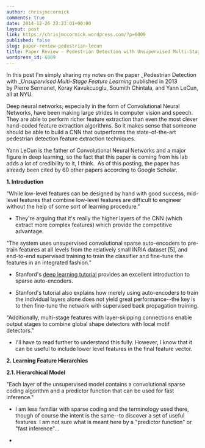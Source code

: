 ```yaml
---
author: chrisjmccormick
comments: true
date: 2014-12-26 22:23:01+00:00
layout: post
link: https://chrisjmccormick.wordpress.com/?p=6009
published: false
slug: paper-review-pedestrian-lecun
title: Paper Review - Pedestrian Detection with Unsupervised Multi-Stage Feature Learning
wordpress_id: 6009
---
```


In this post I'm simply sharing my notes on the paper _Pedestrian Detection with __Unsupervised Multi-Stage Feature Learning_ published in 2013 by Pierre Sermanet, Koray Kavukcuoglu, Soumith Chintala, and Yann LeCun, all at NYU.

Deep neural networks, especially in the form of Convolutional Neural Networks, have been making large strides in computer vision and speech. They are able to perform richer feature extraction than even the most clever hand-coded feature extraction algorithms. So it makes sense that someone should be able to build a CNN that outperforms the state-of-the-art pedestrian detection feature extraction techniques.

Yann LeCun is the father of Convolutional Neural Networks and a major figure in deep learning, so the fact that this paper is coming from his lab adds a lot of credibility to it, I think.  As of this posting, the paper has already been cited by 60 other papers according to Google Scholar.

**1. Introduction**

"While low-level features can be designed by hand with good success, mid-level features that combine low-level features are difficult to engineer without the help of some sort of learning procedure."



	
  * They're arguing that it's really the higher layers of the CNN (which extract more complex features) which provide the competitive advantage.


"The system uses unsupervised convolutional sparse auto-encoders to pre-train features at all levels from the relatively small INRIA dataset [5], and end-to-end supervised training to train the classifier and fine-tune the features in an integrated fashion."

	
  * Stanford's [deep learning tutorial](http://ufldl.stanford.edu/wiki/index.php/UFLDL_Tutorial) provides an excellent introduction to sparse auto-encoders.

	
  * Stanford's tutorial also explains how merely using auto-encoders to train the individual layers alone does not yield great performance--the key is to then fine-tune the network with supervised back propagation training.


"Additionally, multi-stage features with layer-skipping connections enable output stages to combine global shape detectors with local motif detectors."

	
  * I'll have to read further to understand this fully. However, I know that it can be useful to include lower level features in the final feature vector.


**2. Learning Feature Hierarchies**

**2.1. Hierarchical Model**

"Each layer of the unsupervised model contains a convolutional sparse coding algorithm and a predictor function that can be used for fast inference."



	
  * I am less familiar with sparse coding and the terminology used there, though of course the intent is the same--to discover a set of useful features. I am not sure what is meant here by a "predictor function" or "fast inference"...

	
  * 

